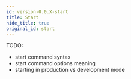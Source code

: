 ```yaml
---
id: version-0.0.X-start
title: Start
hide_title: true
original_id: start
---
```


TODO:

- start command syntax
- start command options meaning
- starting in production vs development mode